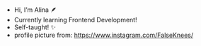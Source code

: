 - Hi, I’m Alina 🪶
- Currently learning Frontend Development! 
- Self-taught! ✨
- profile picture from: https://www.instagram.com/FalseKnees/

<!---
graycrovv/graycrovv is a ✨ special ✨ repository because its `README.md` (this file) appears on your GitHub profile.
You can click the Preview link to take a look at your changes.
--->

